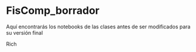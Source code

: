 # FisComp_borrador

Aquí encontrarás los notebooks de las clases antes de ser modificados para su versión final

Rich
 
